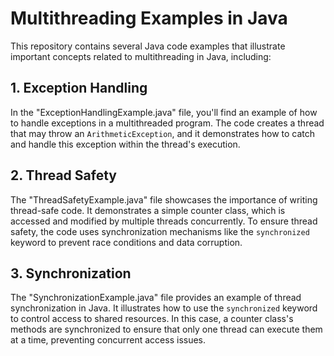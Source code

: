 # Multithreading Examples in Java

This repository contains several Java code examples that illustrate important concepts related to multithreading in Java, including:

## 1. Exception Handling

In the "ExceptionHandlingExample.java" file, you'll find an example of how to handle exceptions in a multithreaded program. The code creates a thread that may throw an `ArithmeticException`, and it demonstrates how to catch and handle this exception within the thread's execution.

## 2. Thread Safety

The "ThreadSafetyExample.java" file showcases the importance of writing thread-safe code. It demonstrates a simple counter class, which is accessed and modified by multiple threads concurrently. To ensure thread safety, the code uses synchronization mechanisms like the `synchronized` keyword to prevent race conditions and data corruption.

## 3. Synchronization

The "SynchronizationExample.java" file provides an example of thread synchronization in Java. It illustrates how to use the `synchronized` keyword to control access to shared resources. In this case, a counter class's methods are synchronized to ensure that only one thread can execute them at a time, preventing concurrent access issues.